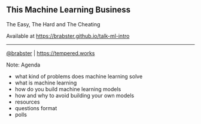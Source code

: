 ## This Machine Learning Business

The Easy, The Hard and The Cheating

Available at https://brabster.github.io/talk-ml-intro

<hr />

<footer>
    <a href="https://twitter.com/brabster">@brabster</a>
    |
    <a href="https://tempered.works">https://tempered.works</a>
</footer>

Note:
Agenda
- what kind of problems does machine learning solve
- what is machine learning
- how do you build machine learning models
- how and why to avoid building your own models
- resources
- questions format
- polls

